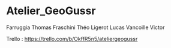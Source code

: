 # Atelier_GeoGussr

Farruggia Thomas
Fraschini Théo
Ligerot Lucas
Vancoille Victor

Trello : https://trello.com/b/OkffR5n5/ateliergeogussr

